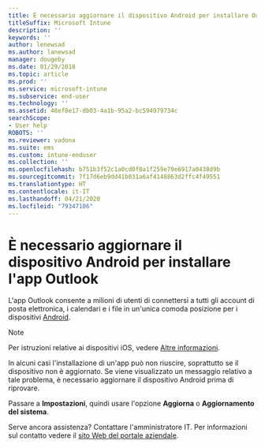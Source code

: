 ```yaml
---
title: È necessario aggiornare il dispositivo Android per installare Outlook | Documentazione Microsoft
titleSuffix: Microsoft Intune
description: ''
keywords: ''
author: lenewsad
ms.author: lanewsad
manager: dougeby
ms.date: 01/29/2018
ms.topic: article
ms.prod: ''
ms.service: microsoft-intune
ms.subservice: end-user
ms.technology: ''
ms.assetid: 48ef8e17-db03-4a1b-95a2-bc594979734c
searchScope:
- User help
ROBOTS: ''
ms.reviewer: vadona
ms.suite: ems
ms.custom: intune-enduser
ms.collection: ''
ms.openlocfilehash: b751b3f52c1a0cd0f0a1f259e79e6917a0438d9b
ms.sourcegitcommit: 7f17d6eb9dd41b031a6af4148863d2ffc4f49551
ms.translationtype: HT
ms.contentlocale: it-IT
ms.lasthandoff: 04/21/2020
ms.locfileid: "79347106"
---
```

# <a name="you-need-to-update-your-android-device-to-install-the-outlook-app"></a>È necessario aggiornare il dispositivo Android per installare l'app Outlook

L'app Outlook consente a milioni di utenti di connettersi a tutti gli account di posta elettronica, i calendari e i file in un'unica comoda posizione per i dispositivi [Android](https://play.google.com/store/apps/details?id=com.microsoft.office.outlook).

>[!NOTE]
> Per istruzioni relative ai dispositivi iOS, vedere [Altre informazioni](update-device-outlook-ios.md).

In alcuni casi l'installazione di un'app può non riuscire, soprattutto se il dispositivo non è aggiornato. Se viene visualizzato un messaggio relativo a tale problema, è necessario aggiornare il dispositivo Android prima di riprovare.

Passare a **Impostazioni**, quindi usare l'opzione **Aggiorna** o **Aggiornamento del sistema**.

Serve ancora assistenza? Contattare l'amministratore IT. Per informazioni sul contatto vedere il [sito Web del portale aziendale](https://go.microsoft.com/fwlink/?linkid=2010980).
